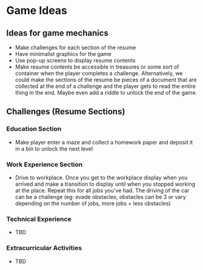 # Game Ideas

## Ideas for game mechanics

- Make challenges for each section of the resume
- Have minimalist graphics for the game
- Use pop-up screens to display resume contents
- Make resume contents be accessible in treasures or some sort of container when the player completes a challenge.
  Alternatively, we could make the sections of the resume be pieces of a document that are collected at the end of a challenge and the player gets to read the entire thing in the end. Maybe even add a riddle to unlock the end of the game.

## Challenges (Resume Sections)

### Education Section

- Make player enter a maze and collect a homework paper and deposit it in a bin to unlock the next level

### Work Experience Section

- Drive to workplace. Once you get to the workplace display when you arrived and make a transition to display until when you stopped working at the place. Repeat this for all jobs you've had. The driving of the car can be a challenge (eg: evade obstacles, obstacles can be 3 or vary depending on the number of jobs, more jobs = less obstacles)

### Technical Experience

- TBD

### Extracurricular Activities

- TBD
